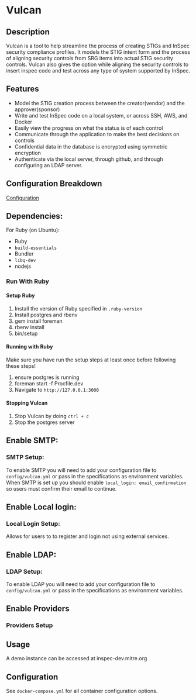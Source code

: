 # Vulcan

## Description

Vulcan is a tool to help streamline the process of creating STIGs and InSpec security compliance profiles. It models the STIG intent form and
the process of aligning security controls from SRG items into actual STIG security controls.  Vulcan also gives the option while aligning the security controls to insert inspec code and test across any type of system supported by InSpec.

## Features

* Model the STIG creation process between the creator(vendor) and the approver(sponsor)
* Write and test InSpec code on a local system, or across SSH, AWS, and Docker
* Easily view the progress on what the status is of each control
* Communicate through the application to make the best decisions on controls
* Confidential data in the database is encrypted using symmetric encryption
* Authenticate via the local server, through github, and through configuring an LDAP server.

## Configuration Breakdown
[Configuration](docs/config.md)

## Dependencies:
For Ruby (on Ubuntu):
  * Ruby 
  * `build-essentials`
  * Bundler
  * `libq-dev`
  * nodejs

### Run With Ruby

#### Setup Ruby

1. Install the version of Ruby specified in `.ruby-version`
2. Install postgres and rbenv
3. gem install foreman
4. rbenv install
5. bin/setup

#### Running with Ruby

Make sure you have run the setup steps at least once before following these steps!

1. ensure postgres is running
2. foreman start -f Procfile.dev
3. Navigate to `http://127.0.0.1:3000`

#### Stopping Vulcan

1. Stop Vulcan by doing `ctrl + c`
2. Stop the postgres server


## Enable SMTP:
### SMTP Setup:
To enable SMTP you will need to add your configuration file to `config/vulcan.yml` or pass in the specifications as environment variables. When SMTP is set up you should enable `local_login: email_confirmation` so users must confirm their email to continue.

## Enable Local login:
### Local Login Setup:
Allows for users to to register and login not using external services.

## Enable LDAP:
### LDAP Setup:
To enable LDAP you will need to add your configuration file to `config/vulcan.yml` or pass in the specifications as environment variables. 

## Enable Providers
### Providers Setup

## Usage

A demo instance can be accessed at inspec-dev.mitre.org

## Configuration

See `docker-compose.yml` for all container configuration options.

